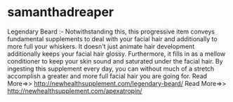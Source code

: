 # samanthadreaper
 Legendary Beard :- Notwithstanding this, this progressive item conveys fundamental supplements to deal with your facial hair and additionally to more full your whiskers. It doesn't just animate hair development additionally keeps your facial hair glossy. Furthermore, it fills in as a mellow conditioner to keep your skin sound and saturated under the facial hair. By ingesting this supplement every day, you can without much of a stretch accomplish a greater and more full facial hair you are going for.  Read More=>> http://newhealthsupplement.com/legendary-beard/ Read More=>> http://newhealthsupplement.com/apexatropin/
